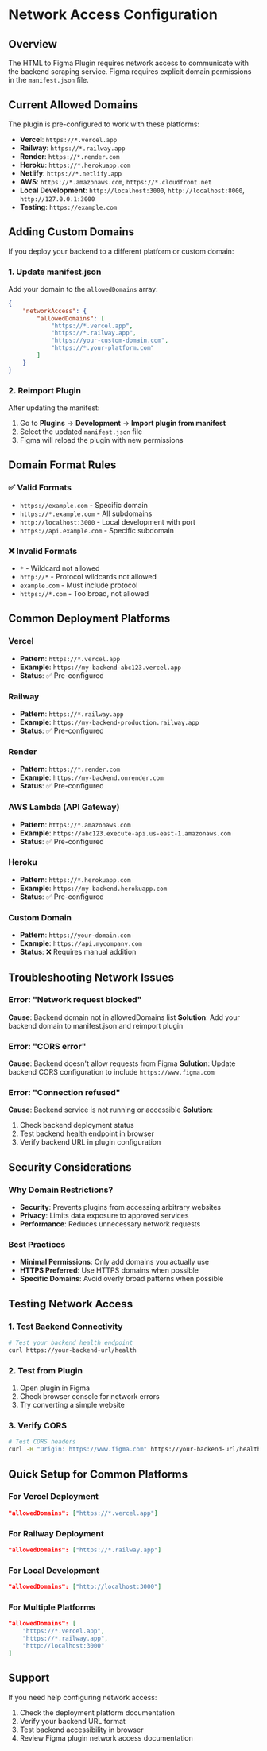 # Network Access Configuration

## Overview

The HTML to Figma Plugin requires network access to communicate with the backend scraping service. Figma requires explicit domain permissions in the `manifest.json` file.

## Current Allowed Domains

The plugin is pre-configured to work with these platforms:

- **Vercel**: `https://*.vercel.app`
- **Railway**: `https://*.railway.app`
- **Render**: `https://*.render.com`
- **Heroku**: `https://*.herokuapp.com`
- **Netlify**: `https://*.netlify.app`
- **AWS**: `https://*.amazonaws.com`, `https://*.cloudfront.net`
- **Local Development**: `http://localhost:3000`, `http://localhost:8000`, `http://127.0.0.1:3000`
- **Testing**: `https://example.com`

## Adding Custom Domains

If you deploy your backend to a different platform or custom domain:

### 1. Update manifest.json

Add your domain to the `allowedDomains` array:

```json
{
    "networkAccess": {
        "allowedDomains": [
            "https://*.vercel.app",
            "https://*.railway.app",
            "https://your-custom-domain.com",
            "https://*.your-platform.com"
        ]
    }
}
```

### 2. Reimport Plugin

After updating the manifest:
1. Go to **Plugins** → **Development** → **Import plugin from manifest**
2. Select the updated `manifest.json` file
3. Figma will reload the plugin with new permissions

## Domain Format Rules

### ✅ Valid Formats
- `https://example.com` - Specific domain
- `https://*.example.com` - All subdomains
- `http://localhost:3000` - Local development with port
- `https://api.example.com` - Specific subdomain

### ❌ Invalid Formats
- `*` - Wildcard not allowed
- `http://*` - Protocol wildcards not allowed
- `example.com` - Must include protocol
- `https://*.com` - Too broad, not allowed

## Common Deployment Platforms

### Vercel
- **Pattern**: `https://*.vercel.app`
- **Example**: `https://my-backend-abc123.vercel.app`
- **Status**: ✅ Pre-configured

### Railway
- **Pattern**: `https://*.railway.app`
- **Example**: `https://my-backend-production.railway.app`
- **Status**: ✅ Pre-configured

### Render
- **Pattern**: `https://*.render.com`
- **Example**: `https://my-backend.onrender.com`
- **Status**: ✅ Pre-configured

### AWS Lambda (API Gateway)
- **Pattern**: `https://*.amazonaws.com`
- **Example**: `https://abc123.execute-api.us-east-1.amazonaws.com`
- **Status**: ✅ Pre-configured

### Heroku
- **Pattern**: `https://*.herokuapp.com`
- **Example**: `https://my-backend.herokuapp.com`
- **Status**: ✅ Pre-configured

### Custom Domain
- **Pattern**: `https://your-domain.com`
- **Example**: `https://api.mycompany.com`
- **Status**: ❌ Requires manual addition

## Troubleshooting Network Issues

### Error: "Network request blocked"
**Cause**: Backend domain not in allowedDomains list
**Solution**: Add your backend domain to manifest.json and reimport plugin

### Error: "CORS error"
**Cause**: Backend doesn't allow requests from Figma
**Solution**: Update backend CORS configuration to include `https://www.figma.com`

### Error: "Connection refused"
**Cause**: Backend service is not running or accessible
**Solution**: 
1. Check backend deployment status
2. Test backend health endpoint in browser
3. Verify backend URL in plugin configuration

## Security Considerations

### Why Domain Restrictions?
- **Security**: Prevents plugins from accessing arbitrary websites
- **Privacy**: Limits data exposure to approved services
- **Performance**: Reduces unnecessary network requests

### Best Practices
- **Minimal Permissions**: Only add domains you actually use
- **HTTPS Preferred**: Use HTTPS domains when possible
- **Specific Domains**: Avoid overly broad patterns when possible

## Testing Network Access

### 1. Test Backend Connectivity
```bash
# Test your backend health endpoint
curl https://your-backend-url/health
```

### 2. Test from Plugin
1. Open plugin in Figma
2. Check browser console for network errors
3. Try converting a simple website

### 3. Verify CORS
```bash
# Test CORS headers
curl -H "Origin: https://www.figma.com" https://your-backend-url/health
```

## Quick Setup for Common Platforms

### For Vercel Deployment
```json
"allowedDomains": ["https://*.vercel.app"]
```

### For Railway Deployment
```json
"allowedDomains": ["https://*.railway.app"]
```

### For Local Development
```json
"allowedDomains": ["http://localhost:3000"]
```

### For Multiple Platforms
```json
"allowedDomains": [
    "https://*.vercel.app",
    "https://*.railway.app",
    "http://localhost:3000"
]
```

## Support

If you need help configuring network access:
1. Check the deployment platform documentation
2. Verify your backend URL format
3. Test backend accessibility in browser
4. Review Figma plugin network access documentation
